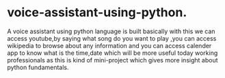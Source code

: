 # voice-assistant-using-python.
A voice assistant using python language is built basically with this we can access youtube,by saying what song do you want to play ,you can access wikipedia to browse about any information and you can access calender app to know what is the time,date which will be more useful today working professionals as this is kind of mini-project which gives more insight about python fundamentals.
